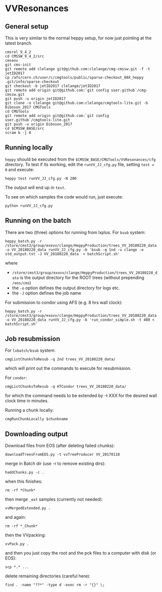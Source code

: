 # VVResonances

## General setup

This is very similar to the normal heppy setup, for now just pointing at the latest branch.

```
cmsrel 9_4_2
cd CMSSW_9_4_2/src
cmsenv
git cms-init
git remote add clelange git@github.com:clelange/cmg-cmssw.git -f -t jetID2017
cp /afs/cern.ch/user/c/cmgtools/public/sparse-checkout_80X_heppy .git/info/sparse-checkout
git checkout -b jetID2017 clelange/jetID2017
git remote add origin git@github.com:`git config user.github`/cmg-cmssw.git
git push -u origin jetID2017
git clone -o clelange git@github.com:clelange/cmgtools-lite.git -b Diboson_2017 CMGTools
cd CMGTools
git remote add origin git@github.com:`git config user.github`/cmgtools-lite.git
git push -u origin Diboson_2017
cd $CMSSW_BASE/src
scram b -j 8
```

## Running locally

`heppy` should be executed from the `$CMSSW_BASE/CMGTools/VVResonances/cfg` directory.
To test if its working, edit the `runVV_JJ_cfg.py` file, setting `test = 0` and execute:
```
heppy test runVV_JJ_cfg.py -N 200
```
The output will end up in `test`.

To see on which samples the code would run, just execute:
```
python runVV_JJ_cfg.py
```

## Running on the batch

There are two (three) options for running from lxplus.
For `bsub` system:
```
heppy_batch.py -r /store/cmst3/group/exovv/clange/HeppyProduction/trees_VV_20180220_data -o VV_20180220_data runVV_JJ_cfg.py -b 'bsub -q 1nd -u clange -o std_output.txt -J VV_20180220_data  < batchScript.sh'
```
where
- `/store/cmst3/group/exovv/clange/HeppyProduction/trees_VV_20180220_data` is the output directory for the ROOT trees (without prepending `/eos/cms`)
- the `-o` option defines the output directory for logs etc.
- the `-J` option defines the job name

For submission to condor using AFS (e.g. 8 hrs wall clock):
```
heppy_batch.py -r /store/cmst3/group/exovv/clange/HeppyProduction/trees_VV_20180220_data -o VV_20180220_data runVV_JJ_cfg.py -b 'run_condor_simple.sh -t 480 < batchScript.sh'
```

## Job resubmission

For `lxbatch/bsub` system:
```
cmgListChunksToResub -q 2nd trees_VV_20180220_data/
```
which will print out the commands to execute for resubmission.

For `condor`:
```
cmgListChunksToResub -q HTCondor trees_VV_20180220_data/
```
for which the command needs to be extended by -t XXX for the desired wall clock time in minutes.

Running a chunk locally:
```
cmgRunChunkLocally $chunkname
```

## Downloading output

Download files from EOS (after deleting failed chunks):
```
downloadTreesFromEOS.py -t vvTreeProducer VV_20170118
```
merge in Batch dir (use -r to remove existing dirs):
```
haddChunks.py -c .
```
when this finishes:
```
rm -rf *Chunk*
```
then merge `_ext` samples (currently not needed):
```
vvMergedExtended.py .
```
and again:
```
rm -rf *_Chunk*
```
then the VVpacking:
```
vvPack.py .
```
and then you just copy the root and the pck files to a computer with disk (or EOS):
```
scp *.* ...
```
delete remaining directories (careful here):
```
find . -name "??*" -type d -exec rm -r "{}" \;
```
